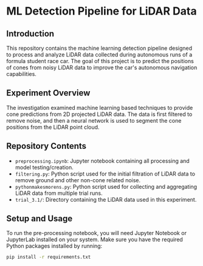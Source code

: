 # ML Detection Pipeline for LiDAR Data

## Introduction

This repository contains the machine learning detection pipeline designed to process and analyze LiDAR data collected during autonomous runs of a formula student race car. The goal of this project is to predict the positions of cones from noisy LiDAR data to improve the car's autonomous navigation capabilities.

## Experiment Overview

The investigation examined machine learning based techniques to provide cone predictions from 2D projected LiDAR data. The data is first filtered to remove noise, and then a neural network is used to segment the cone positions from the LiDAR point cloud.

## Repository Contents

- `preprocessing.ipynb`: Jupyter notebook containing all processing and model testing/creation.
- `filtering.py`: Python script used for the initial filtration of LiDAR data to remove ground and other non-cone related noise.
- `pythonmakesmorens.py`: Python script used for collecting and aggregating LiDAR data from multiple trial runs.
- `trial_3.1/`: Directory containing the LiDAR data used in this experiment.

## Setup and Usage

To run the pre-processing notebook, you will need Jupyter Notebook or JupyterLab installed on your system. Make sure you have the required Python packages installed by running:

```bash
pip install -r requirements.txt
